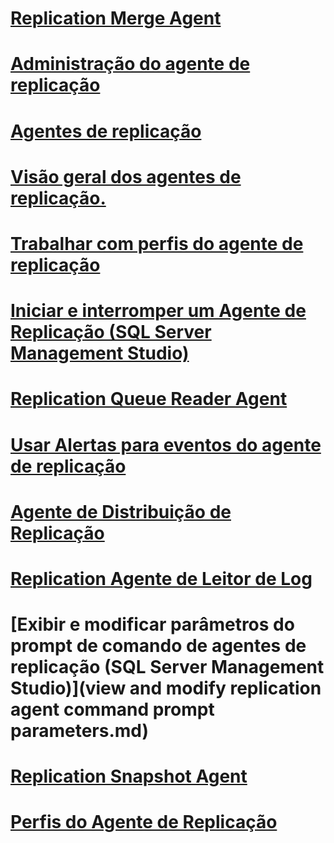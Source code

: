 # [Replication Merge Agent](replication-merge-agent.md)
# [Administração do agente de replicação](replication-agent-administration.md)
# [Agentes de replicação](replication-agents.md)
# [Visão geral dos agentes de replicação.](replication-agents-overview.md)
# [Trabalhar com perfis do agente de replicação](work-with-replication-agent-profiles.md)
# [Iniciar e interromper um Agente de Replicação (SQL Server Management Studio)](start-and-stop-a-replication-agent-sql-server-management-studio.md)
# [Replication Queue Reader Agent](replication-queue-reader-agent.md)
# [Usar Alertas para eventos do agente de replicação](use-alerts-for-replication-agent-events.md)
# [Agente de Distribuição de Replicação](replication-distribution-agent.md)
# [Replication Agente de Leitor de Log](replication-log-reader-agent.md)
# [Exibir e modificar parâmetros do prompt de comando de agentes de replicação (SQL Server Management Studio)](view and modify replication agent command prompt parameters.md)
# [Replication Snapshot Agent](replication-snapshot-agent.md)
# [Perfis do Agente de Replicação](replication-agent-profiles.md)
